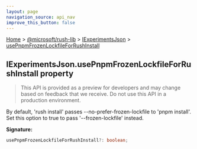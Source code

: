 ```yaml
---
layout: page
navigation_source: api_nav
improve_this_button: false
---
```



[Home](./index.md) &gt; [@microsoft/rush-lib](./rush-lib.md) &gt; [IExperimentsJson](./rush-lib.iexperimentsjson.md) &gt; [usePnpmFrozenLockfileForRushInstall](./rush-lib.iexperimentsjson.usepnpmfrozenlockfileforrushinstall.md)

## IExperimentsJson.usePnpmFrozenLockfileForRushInstall property

> This API is provided as a preview for developers and may change based on feedback that we receive. Do not use this API in a production environment.
>

By default, 'rush install' passes --no-prefer-frozen-lockfile to 'pnpm install'. Set this option to true to pass '--frozen-lockfile' instead.

<b>Signature:</b>

```typescript
usePnpmFrozenLockfileForRushInstall?: boolean;
```
